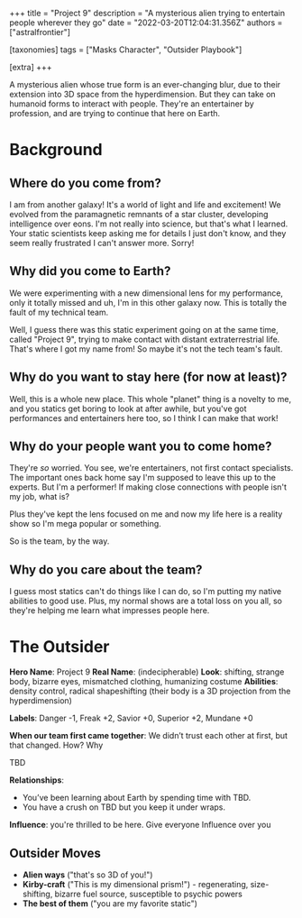 +++
title = "Project 9"
description = "A mysterious alien trying to entertain people wherever they go"
date = "2022-03-20T12:04:31.356Z"
authors = ["astralfrontier"]

[taxonomies]
tags = ["Masks Character", "Outsider Playbook"]

[extra]
+++

A mysterious alien whose true form is an ever-changing blur, due to their extension into 3D space from the hyperdimension. But they can take on humanoid forms to interact with people. They're an entertainer by profession, and are trying to continue that here on Earth.

<!-- more -->

# Background

## Where do you come from?

I am from another galaxy! It's a world of light and life and excitement! We evolved from the paramagnetic remnants of a star cluster, developing intelligence over eons. I'm not really into science, but that's what I learned. Your static scientists keep asking me for details I just don't know, and they seem really frustrated I can't answer more. Sorry!

## Why did you come to Earth?

We were experimenting with a new dimensional lens for my performance, only it totally missed and uh, I'm in this other galaxy now. This is totally the fault of my technical team.

Well, I guess there was this static experiment going on at the same time, called "Project 9", trying to make contact with distant extraterrestrial life. That's where I got my name from! So maybe it's not the tech team's fault.

## Why do you want to stay here (for now at least)?

Well, this is a whole new place. This whole "planet" thing is a novelty to me, and you statics get boring to look at after awhile, but you've got performances and entertainers here too, so I think I can make that work!

## Why do your people want you to come home?

They're _so_ worried. You see, we're entertainers, not first contact specialists. The important ones back home say I'm supposed to leave this up to the experts. But I'm a performer! If making close connections with people isn't my job, what is?

Plus they've kept the lens focused on me and now my life here is a reality show so I'm mega popular or something.

So is the team, by the way.

## Why do you care about the team?

I guess most statics can't do things like I can do, so I'm putting my native abilities to good use. Plus, my normal shows are a total loss on you all, so they're helping me learn what impresses people here.

# The Outsider
**Hero Name**: Project 9
**Real Name**: (indecipherable)
**Look**: shifting, strange body, bizarre eyes, mismatched clothing, humanizing costume
**Abilities**: density control, radical shapeshifting (their body is a 3D projection from the hyperdimension)

**Labels**: Danger -1, Freak +2, Savior +0, Superior +2, Mundane +0

**When our team first came together**: We didn’t trust each other at first, but that changed. How? Why

TBD

**Relationships**:
- You’ve been learning about Earth by spending time with TBD. 
- You have a crush on TBD but you keep it under wraps.

**Influence**: you're thrilled to be here. Give everyone Influence over you

## Outsider Moves

- **Alien ways** ("that's so 3D of you!")
- **Kirby-craft** ("This is my dimensional prism!") - regenerating, size-shifting, bizarre fuel source, susceptible to psychic powers
- **The best of them** ("you are my favorite static")